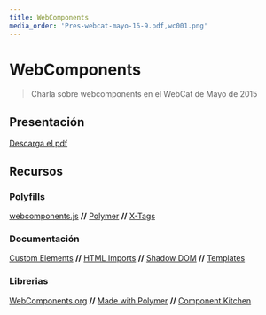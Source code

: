 ```yaml
---
title: WebComponents
media_order: 'Pres-webcat-mayo-16-9.pdf,wc001.png'
---
```


# WebComponents

> Charla sobre webcomponents en el WebCat de Mayo de 2015

## Presentación

[Descarga el pdf](http://tomascornelles.com/webcomponents/Pres-webcat-mayo-16-9.pdf?classes=button)

## Recursos

### Polyfills
[webcomponents.js](https://github.com/WebComponents/webcomponentsjs?classes=button) **//** [Polymer](https://www.polymer-project.org/0.5/?classes=button) **//** [X-Tags](http://www.x-tags.org/?classes=button)

### Documentación
[Custom Elements](http://w3c.github.io/webcomponents/spec/custom/?classes=button) **//** [HTML Imports](http://w3c.github.io/webcomponents/spec/imports/?classes=button) **//** [Shadow DOM](http://w3c.github.io/webcomponents/spec/shadow/?classes=button) **//** [Templates](https://html.spec.whatwg.org/multipage/scripting.html?classes=button)

### Librerias
[WebComponents.org](https://www.webcomponents.org/?classes=button) **//** [Made with Polymer](https://madewithpolymer.com/?classes=button) **//** [Component Kitchen](http://component.kitchen?classes=button)